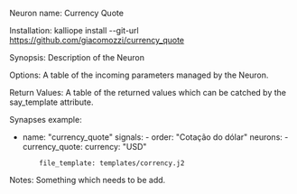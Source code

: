 Neuron name: Currency Quote

Installation:
  kalliope install --git-url https://github.com/giacomozzi/currency_quote

Synopsis: Description of the Neuron

Options: A table of the incoming parameters managed by the Neuron.

Return Values: A table of the returned values which can be catched by the say_template attribute.

Synapses example:

- name: "currency_quote"
    signals:
      - order: "Cotação do dólar"
    neurons:
      - currency_quote:
          currency: "USD"

          file_template: templates/corrency.j2

Notes: Something which needs to be add.
